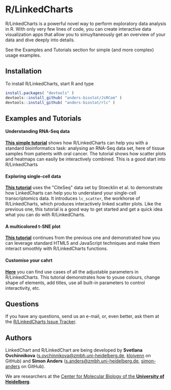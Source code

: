 # R/LinkedCharts

R/LinkedCharts is a powerful novel way to perform exploratory data analysis in R. With only very few lines of code, you can create interactive data visualization apps that allow you to simuyltaneously get an overview of your data and dive deeply into details.

See the Examples and Tutorials section for simple (and more complex) usage examples.

## Installation

To install R/LinkedCharts, start R and type

```r
install.packages( "devtools" )
devtools::install_github( "anders-biostat/JsRCom" )
devtools::install_github( "anders-biostat/rlc" )
```


## Examples and Tutorials

#### Understanding RNA-Seq data

[**This simple tutorial**](oscc/oscc.html) shows how R/LinkedCharts can help you with a standard bioinformatics task: analysing an RNA-Seq data set, here of tissue samples from patients with oral cancer. The tutorial shows how scatter plots and heatmaps can easily be interactively combined. This is a good start into R/LinkedCharts

#### Exploring single-cell data

[**This tutorial**](citeseq/example_1.html) uses the "CiteSeq" data set by Stoecklin et al. to demonstrate how LinkedCharts can help you to understand your single-cell transcriptomics data. It introduces `lc_scatter`, the workhorse of R/LinkedCharts, which produces interactively linked scatter plots. Like the previous one, this tutorial is a good way to get started and get a quick idea what you can do with R/LinkedCharts.

#### A multicolored t-SNE plot

[**This tutorial**](citeseq/example_2.html) continues from the previous one and demonstrated how you can leverage standard HTML5 and JavaScript techniques and make them interact smoothly with R/LinkedCharts functions.

#### Customise your cahrt
[**Here**](props/props.html) you can find use cases of all the adjustable parameters in R/LinkedCharts. This tutorial demonstrates how to youse colours, change shape of elements, add titles, use all built-in parameters to
control interactivity, etc.

## Questions

If you have any questions, send us an e-mail, or, even better, ask them at the [R/LinkedCharts Issue Tracker](https://github.com/anders-biostat/rlc/issues).


## Authors

LinkedChart and R/LinkedChart are being developed by **Svetlana Ovchinnikova** ([s.ovchinnikova@zmbh.uni-heidelberg.de](mailto:s.ovchinnikova@zmbh.uni-heidelberg.de), [kloivenn](https://github.com/kloivenn) on GitHub) and **Simon Anders** ([s.anders@zmbh.uni-heidelberg.de](mailto:s.anders@zmbh.uni-heidelberg.de), [simon-anders](https://github.com/simon-anders) on GitHub). 

We are researchers at the [Center for Molecular Biology of the **University of Heidelberg**](https://www.zmbh.uni-heidelberg.de/).
